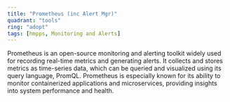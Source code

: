 ```yaml
---
title: "Prometheus (inc Alert Mgr)"
quadrant: "tools"
ring: "adopt"
tags: [hmpps, Monitoring and Alerts]
---
```


Prometheus is an open-source monitoring and alerting toolkit widely used for recording real-time metrics and generating alerts. It collects and stores metrics as time-series data, which can be queried and visualized using its query language, PromQL. Prometheus is especially known for its ability to monitor containerized applications and microservices, providing insights into system performance and health.
